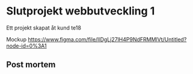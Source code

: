 # Slutprojekt webbutveckling 1

Ett projekt skapat åt kund te18

Mockup https://www.figma.com/file/IlDgLj27lH4P9NdFRMMlVt/Untitled?node-id=0%3A1

## Post mortem

